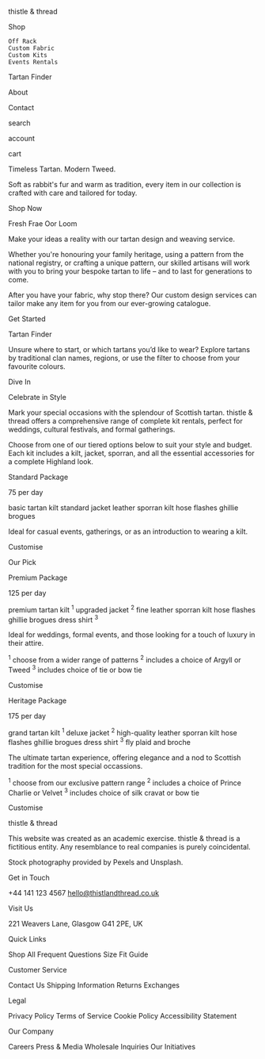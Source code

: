 <!-- Header -->

thistle &amp; thread

Shop

    Off Rack
    Custom Fabric
    Custom Kits
    Events Rentals

Tartan Finder

About

Contact


<!-- Icons & Labels -->

search

account

cart


<!-- Hero Banner -->

Timeless Tartan. Modern Tweed.

Soft as rabbit's fur and warm as tradition, every item in our collection is crafted with care and tailored for today.

Shop Now


<!-- Custom Weaves -->

Fresh Frae Oor Loom

Make your ideas a reality with our tartan design and weaving service.

Whether you're honouring your family heritage, using a pattern from the national registry, or crafting a unique pattern, our skilled artisans will work with you to bring your bespoke tartan to life – and to last for generations to come.

After you have your fabric, why stop there? Our custom design services can tailor make any item for you from our ever-growing catalogue.

Get Started


<!-- Tartan Finder -->

Tartan Finder

Unsure where to start, or which tartans you’d like to wear? Explore tartans by traditional clan names, regions, or use the filter to choose from your favourite colours.

Dive In


<!-- Rental Packages -->

Celebrate in Style

Mark your special occasions with the splendour of Scottish tartan. thistle & thread offers a comprehensive range of complete kit rentals, perfect for weddings, cultural festivals, and formal gatherings.

Choose from one of our tiered options below to suit your style and budget. Each kit includes a kilt, jacket, sporran, and all the essential accessories for a complete Highland look.


<!-- First Tier -->

Standard Package

75 per day

basic tartan kilt
standard jacket
leather sporran
kilt hose
flashes
ghillie brogues

Ideal for casual events, gatherings, or as an introduction to wearing a kilt.

Customise

<!-- Second Tier -->

Our Pick

Premium Package

125 per day

premium tartan kilt <sup>1</sup>
upgraded jacket <sup>2</sup>
fine leather sporran
kilt hose
flashes
ghillie brogues
dress shirt <sup>3</sup>

Ideal for weddings, formal events, and those looking for a touch of luxury in their attire.

<sup>1</sup> choose from a wider range of patterns
<sup>2</sup> includes a choice of Argyll or Tweed
<sup>3</sup> includes choice of tie or bow tie

Customise

<!-- Third Tier -->

Heritage Package

175 per day

grand tartan kilt <sup>1</sup>
deluxe jacket <sup>2</sup>
high-quality leather sporran
kilt hose
flashes
ghillie brogues
dress shirt <sup>3</sup>
fly plaid and broche

The ultimate tartan experience, offering elegance and a nod to Scottish tradition for the most special occassions.

<sup>1</sup> choose from our exclusive pattern range
<sup>2</sup> includes a choice of Prince Charlie or Velvet
<sup>3</sup> includes choice of silk cravat or bow tie

Customise


<!-- Footer: Disclaimer -->


thistle &amp; thread

This website was created as an academic exercise. thistle & thread is a fictitious entity. Any resemblance to real companies is purely coincidental.

Stock photography provided by Pexels and Unsplash.


<!-- Footer: Address & Secondary Navigation -->

Get in Touch

+44 141 123 4567
hello@thistlandthread.co.uk

Visit Us

221 Weavers Lane, Glasgow G41 2PE, UK


Quick Links

Shop All
Frequent Questions
Size Fit Guide

Customer Service

Contact Us
Shipping Information
Returns Exchanges

Legal

Privacy Policy
Terms of Service
Cookie Policy
Accessibility Statement

Our Company

Careers
Press & Media
Wholesale Inquiries
Our Initiatives